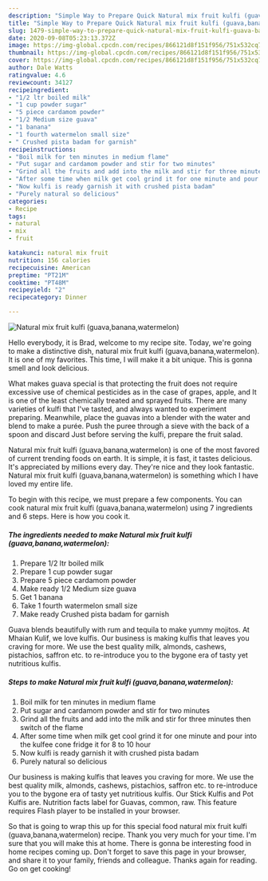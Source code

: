 ```yaml
---
description: "Simple Way to Prepare Quick Natural mix fruit kulfi (guava,banana,watermelon)"
title: "Simple Way to Prepare Quick Natural mix fruit kulfi (guava,banana,watermelon)"
slug: 1479-simple-way-to-prepare-quick-natural-mix-fruit-kulfi-guava-banana-watermelon
date: 2020-09-08T05:23:13.372Z
image: https://img-global.cpcdn.com/recipes/866121d8f151f956/751x532cq70/natural-mix-fruit-kulfi-guavabananawatermelon-recipe-main-photo.jpg
thumbnail: https://img-global.cpcdn.com/recipes/866121d8f151f956/751x532cq70/natural-mix-fruit-kulfi-guavabananawatermelon-recipe-main-photo.jpg
cover: https://img-global.cpcdn.com/recipes/866121d8f151f956/751x532cq70/natural-mix-fruit-kulfi-guavabananawatermelon-recipe-main-photo.jpg
author: Dale Watts
ratingvalue: 4.6
reviewcount: 34127
recipeingredient:
- "1/2 ltr boiled milk"
- "1 cup powder sugar"
- "5 piece cardamom powder"
- "1/2 Medium size guava"
- "1 banana"
- "1 fourth watermelon small size"
- " Crushed pista badam for garnish"
recipeinstructions:
- "Boil milk for ten minutes in medium flame"
- "Put sugar and cardamom powder and stir for two minutes"
- "Grind all the fruits and add into the milk and stir for three minutes then switch of the flame"
- "After some time when milk get cool grind it for one minute and pour into the kulfee cone fridge it for 8 to 10 hour"
- "Now kulfi is ready garnish it with crushed pista badam"
- "Purely natural so delicious"
categories:
- Recipe
tags:
- natural
- mix
- fruit

katakunci: natural mix fruit 
nutrition: 156 calories
recipecuisine: American
preptime: "PT21M"
cooktime: "PT48M"
recipeyield: "2"
recipecategory: Dinner

---
```



![Natural mix fruit kulfi (guava,banana,watermelon)](https://img-global.cpcdn.com/recipes/866121d8f151f956/751x532cq70/natural-mix-fruit-kulfi-guavabananawatermelon-recipe-main-photo.jpg)

Hello everybody, it is Brad, welcome to my recipe site. Today, we're going to make a distinctive dish, natural mix fruit kulfi (guava,banana,watermelon). It is one of my favorites. This time, I will make it a bit unique. This is gonna smell and look delicious.

What makes guava special is that protecting the fruit does not require excessive use of chemical pesticides as in the case of grapes, apple, and It is one of the least chemically treated and sprayed fruits. There are many varieties of kulfi that I&#39;ve tasted, and always wanted to experiment preparing. Meanwhile, place the guavas into a blender with the water and blend to make a purée. Push the puree through a sieve with the back of a spoon and discard Just before serving the kulfi, prepare the fruit salad.

Natural mix fruit kulfi (guava,banana,watermelon) is one of the most favored of current trending foods on earth. It is simple, it is fast, it tastes delicious. It's appreciated by millions every day. They're nice and they look fantastic. Natural mix fruit kulfi (guava,banana,watermelon) is something which I have loved my entire life.


To begin with this recipe, we must prepare a few components. You can cook natural mix fruit kulfi (guava,banana,watermelon) using 7 ingredients and 6 steps. Here is how you cook it.

<!--inarticleads1-->

##### The ingredients needed to make Natural mix fruit kulfi (guava,banana,watermelon):

1. Prepare 1/2 ltr boiled milk
1. Prepare 1 cup powder sugar
1. Prepare 5 piece cardamom powder
1. Make ready 1/2 Medium size guava
1. Get 1 banana
1. Take 1 fourth watermelon small size
1. Make ready  Crushed pista badam for garnish


Guava blends beautifully with rum and tequila to make yummy mojitos. At Mhaian Kulif, we love kulfis. Our business is making kulfis that leaves you craving for more. We use the best quality milk, almonds, cashews, pistachios, saffron etc. to re-introduce you to the bygone era of tasty yet nutritious kulfis. 

<!--inarticleads2-->

##### Steps to make Natural mix fruit kulfi (guava,banana,watermelon):

1. Boil milk for ten minutes in medium flame
1. Put sugar and cardamom powder and stir for two minutes
1. Grind all the fruits and add into the milk and stir for three minutes then switch of the flame
1. After some time when milk get cool grind it for one minute and pour into the kulfee cone fridge it for 8 to 10 hour
1. Now kulfi is ready garnish it with crushed pista badam
1. Purely natural so delicious


Our business is making kulfis that leaves you craving for more. We use the best quality milk, almonds, cashews, pistachios, saffron etc. to re-introduce you to the bygone era of tasty yet nutritious kulfis. Our Stick Kulfis and Pot Kulfis are. Nutrition facts label for Guavas, common, raw. This feature requires Flash player to be installed in your browser. 

So that is going to wrap this up for this special food natural mix fruit kulfi (guava,banana,watermelon) recipe. Thank you very much for your time. I'm sure that you will make this at home. There is gonna be interesting food in home recipes coming up. Don't forget to save this page in your browser, and share it to your family, friends and colleague. Thanks again for reading. Go on get cooking!
